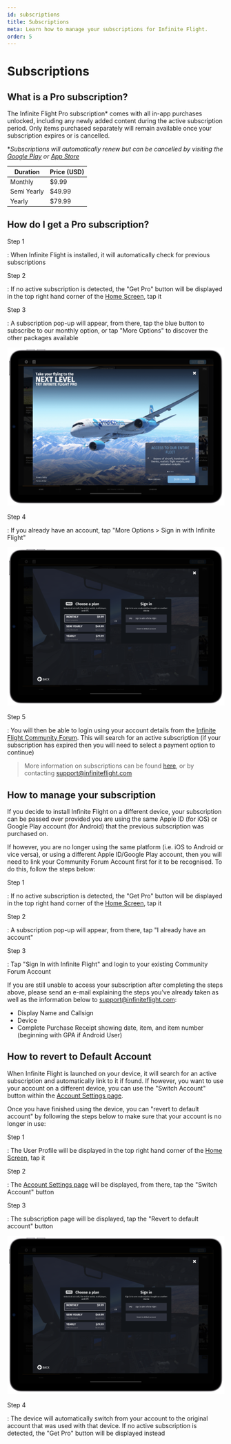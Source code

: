 ```yaml
---
id: subscriptions
title: Subscriptions
meta: Learn how to manage your subscriptions for Infinite Flight.
order: 5
---
```


# Subscriptions



## What is a Pro subscription?

The Infinite Flight Pro subscription* comes with all in-app purchases unlocked, including any newly added content during the active subscription period. Only items purchased separately will remain available once your subscription expires or is cancelled.



**Subscriptions will automatically renew but can be cancelled by visiting the [Google Play](https://support.google.com/googleplay/answer/7018481?co=GENIE.Platform%3DAndroid&hl=en) or [App Store](https://support.apple.com/en-gb/HT202039)*



| Duration    | Price (USD) |
| ----------- | ----------- |
| Monthly     | $9.99       |
| Semi Yearly | $49.99      |
| Yearly      | $79.99      |



## How do I get a Pro subscription?



Step 1

: When Infinite Flight is installed, it will automatically check for previous subscriptions



Step 2

: If no active subscription is detected, the "Get Pro" button will be displayed in the top right hand corner of the [Home Screen](/guide/getting-started-guide/home-user-interface/home-screen), tap it



Step 3

: A subscription pop-up will appear, from there, tap the blue button to subscribe to our monthly option, or tap "More Options" to discover the other packages available



![Get Pro](_images/manual/frames/get-pro-232.png)



Step 4

: If you already have an account, tap "More Options > Sign in with Infinite Flight"



![Subscription](_images/manual/frames/subscription-v2-232.png)



Step 5

: You will then be able to login using your account details from the [Infinite Flight Community Forum](https://community.infiniteflight.com). This will search for an active subscription (if your subscription has expired then you will need to select a payment option to continue)



> More information on subscriptions can be found [here](/guide/get-help/subscriptions), or by contacting [support@infiniteflight.com](mailto:support@infiniteflight.com)



## How to manage your subscription

If you decide to install Infinite Flight on a different device, your subscription can be passed over provided you are using the same Apple ID (for iOS) or Google Play account (for Android) that the previous subscription was purchased on.



If however, you are no longer using the same platform (i.e. iOS to Android or vice versa), or using a different Apple ID/Google Play account, then you will need to link your Community Forum Account first for it to be recognised. To do this, follow the steps below:



Step 1

: If no active subscription is detected, the "Get Pro" button will be displayed in the top right hand corner of the [Home Screen](/guide/getting-started-guide/home-user-interface/home-screen#home-screen), tap it



Step 2

: A subscription pop-up will appear, from there, tap "I already have an account"



Step 3

: Tap "Sign In with Infinite Flight" and login to your existing Community Forum Account



If you are still unable to access your subscription after completing the steps above, please send an e-mail explaining the steps you’ve already taken as well as the information below to support@infiniteflight.com:

- Display Name and Callsign
- Device
- Complete Purchase Receipt showing date, item, and item number (beginning with GPA if Android User)



## How to revert to Default Account 

When Infinite Flight is launched on your device, it will search for an active subscription and automatically link to it if found. If however, you want to use your account on a different device, you can use the "Switch Account" button within the [Account Settings page](/guide/getting-started-guide/home-user-interface/settings#account).



Once you have finished using the device, you can "revert to default account" by following the steps below to make sure that your account is no longer in use:



Step 1

: The User Profile will be displayed in the top right hand corner of the [Home Screen](/guide/getting-started-guide/home-user-interface/home-screen#home-screen), tap it



Step 2

: The [Account Settings page](/guide/getting-started-guide/home-user-interface/settings#account) will be displayed, from there, tap the "Switch Account" button



Step 3

: The subscription page will be displayed, tap the "Revert to default account" button



![Subscription](_images/manual/frames/subscription-v2-232.png)



Step 4

: The device will automatically switch from your account to the original account that was used with that device. If no active subscription is detected, the "Get Pro" button will be displayed instead